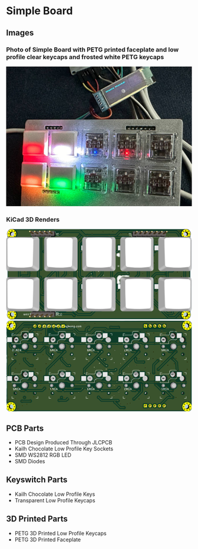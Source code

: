 # Simple Board

## Images

### Photo of Simple Board with PETG printed faceplate and low profile clear keycaps and frosted white PETG keycaps

![Simple Board Running Firmware w/OLED](images/simple_board_firmware_clear_and_frosted_buttons_oled.jpg)

### KiCad 3D Renders


![Top view of Simple Board 3D render](images/simpleboard_v1_3d_top.png)
![Bottom view of Simple Board 3D render](images/simpleboard_v1_3d_bottom.png)


## PCB Parts

* PCB Design Produced Through JLCPCB
* Kailh Chocolate Low Profile Key Sockets
* SMD WS2812 RGB LED
* SMD Diodes

## Keyswitch Parts
* Kailh Chocolate Low Profile Keys
* Transparent Low Profile Keycaps

## 3D Printed Parts

* PETG 3D Printed Low Profile Keycaps
* PETG 3D Printed Faceplate


